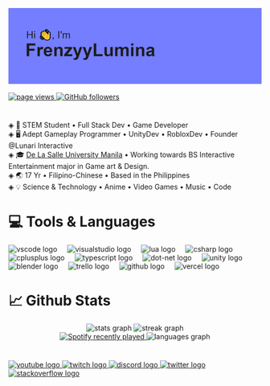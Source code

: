 ![](/header.png)
<p align="left">
   <a href="https://github.com/FrenzyyLumina/FrenzyyLumina">
    <img src="https://komarev.com/ghpvc/?username=frenzyylumina" alt="page views" />
  </a>
   <a href="https://github.com/FrenzyyLumina?tab=followers">
    <img alt="GitHub followers" src="https://img.shields.io/github/followers/FrenzyyLumina?color=green&logo=github">
  </a>
</p>

# 
◈ 💼 STEM Student • Full Stack Dev • Game Developer<br>
◈ 🖥 Adept Gameplay Programmer • UnityDev • RobloxDev • Founder @Lunari Interactive<br>
◈ 🎓 [De La Salle University Manila](https://en.wikipedia.org/wiki/De_La_Salle_University) • Working towards BS Interactive Entertainment major in Game art & Design. <br>
◈ 🌏 17 Yr • Filipino-Chinese • Based in the Philippines<br>
◈ 💡  Science & Technology • Anime • Video Games • Music • Code

# 💻 Tools & Languages
<div align="left">
     <img src="https://skillicons.dev/icons?i=vscode" height="30" alt="vscode logo"  />
  <img width="12"/>
  <img src="https://skillicons.dev/icons?i=visualstudio" height="30" alt="visualstudio logo"  />
  <img width="12"/>
  <img src="https://skillicons.dev/icons?i=lua" height="30" alt="lua logo"  />
  <img width="12"/>
  <img src="https://skillicons.dev/icons?i=cs" height="30" alt="csharp logo"  />
  <img width="12"/>
  <img src="https://skillicons.dev/icons?i=cpp" height="30" alt="cplusplus logo"  />
  <img width="12"/>
  <img src="https://skillicons.dev/icons?i=ts" height="30" alt="typescript logo"  />
  <img width="12"/>
  <img src="https://skillicons.dev/icons?i=dotnet" height="30" alt="dot-net logo"  />
  <img width="12"/>
  <img src="https://skillicons.dev/icons?i=unity" height="30" alt="unity logo"  />
  <img width="12"/>
  <img src="https://skillicons.dev/icons?i=blender" height="30" alt="blender logo"  />
  <img width="12"/>
  <img src="https://cdn.simpleicons.org/trello/0052CC" height="30" alt="trello logo"  />
  <img width="12"/>
  <img src="https://skillicons.dev/icons?i=github" height="30" alt="github logo"  />
  <img width="12"/>
  <img src="https://skillicons.dev/icons?i=vercel" height="30" alt="vercel logo"  />
  <img width="12"/>
</div>

# 📈 Github Stats
<div align="center">
  <img src="https://github-readme-stats-frenzyylumina.vercel.app/api?username=FrenzyyLumina&hide_title=false&hide_rank=false&show_icons=true&include_all_commits=true&count_private=true&disable_animations=false&theme=tokyonight&locale=en&hide_border=true&order=1&include_all_commits=true&count_private=true" height="150" alt="stats graph"  />

  <img src="https://streak-stats.demolab.com?user=FrenzyyLumina&locale=en&mode=daily&theme=tokyonight&hide_border=true&border_radius=5&order=3" height="150" alt="streak graph"  />
</div>

 
<div align="center">     
  <a href="https://open.spotify.com/user/loyd8ljtyef8pypqgthxurjds">
  <img src = "https://spotify-recently-played-readme.vercel.app/api?user=loyd8ljtyef8pypqgthxurjds&count=2&unique={true|1|on|yes}" alt="Spotify recently played" />
  </a>

   <img src="https://github-readme-stats-frenzyylumina.vercel.app/api/top-langs?username=FrenzyyLumina&amp;locale=en&amp;hide_title=false&amp;layout=compact&amp;card_width=320&amp;langs_count=6&amp;theme=tokyonight&amp;hide_border=true&amp;order=2&amp;include_all_commits=true&amp;count_private=true&amp;size_weight=0.5&amp;count_weight=0.5&amp;hide=html" height="160" alt="languages graph">
</div>

# 
<div align="left">
  <a href="https://www.youtube.com/channel/UCxbYiXDYi1c0-6yTHI0n5Og" target="_blank">
    <img src="https://img.shields.io/static/v1?message=Youtube&logo=youtube&label=&color=FF0000&logoColor=white&labelColor=&style=for-the-badge" height="35" alt="youtube logo"  />
  </a>
  <a href="https://www.twitch.tv/frenzyylumina" target="_blank">
    <img src="https://img.shields.io/static/v1?message=Twitch&logo=twitch&label=&color=9146FF&logoColor=white&labelColor=&style=for-the-badge" height="35" alt="twitch logo"  />
  </a>
  <a href="https://discordapp.com/users/378329293811613706" target="_blank">
    <img src="https://img.shields.io/static/v1?message=Discord&logo=discord&label=&color=7289DA&logoColor=white&labelColor=&style=for-the-badge" height="35" alt="discord logo"  />
  </a>
  <a href="https://twitter.com/FrenzyyLumina" target="_blank">
    <img src="https://img.shields.io/static/v1?message=Twitter&logo=twitter&label=&color=1DA1F2&logoColor=white&labelColor=&style=for-the-badge" height="35" alt="twitter logo"  />
  </a>
  <a href="https://stackoverflow.com/users/14489937/frenzyy" target="_blank">
    <img src="https://img.shields.io/static/v1?message=Stackoverflow&logo=stackoverflow&label=&color=FE7A16&logoColor=white&labelColor=&style=for-the-badge" height="35" alt="stackoverflow logo"  />
  </a>
</div>
